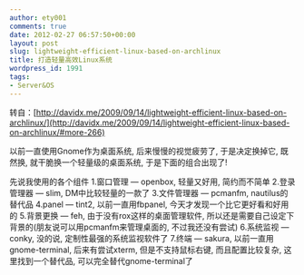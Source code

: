 ```yaml
---
author: ety001
comments: true
date: 2012-02-27 06:57:50+00:00
layout: post
slug: lightweight-efficient-linux-based-on-archlinux
title: 打造轻量高效Linux系统
wordpress_id: 1991
tags:
- Server&OS
---
```


转自：[http://davidx.me/2009/09/14/lightweight-efficient-linux-based-on-archlinux/](http://davidx.me/2009/09/14/lightweight-efficient-linux-based-on-archlinux/#more-266)

以前一直使用Gnome作为桌面系统, 后来慢慢的视觉疲劳了, 于是决定换掉它, 既然换, 就干脆换一个轻量级的桌面系统, 于是下面的组合出现了!

先说我使用的各个组件
1.窗口管理 — openbox, 轻量又好用, 简约而不简单
2.登录管理器 — slim, DM中比较轻量的一款了
3.文件管理器 — pcmanfm, nautilus的替代品
4.panel — tint2, 以前一直用fbpanel, 今天才发现一个比它更好看和好用的
5.背景更换 — feh, 由于没有rox这样的桌面管理软件, 所以还是需要自己设定下背景的(朋友说可以用pcmanfm来管理桌面的, 不过我还没有尝试)
6.系统监视 — conky, 没的说, 定制性最强的系统监视软件了
7.终端 — sakura, 以前一直用gnome-terminal, 后来有尝试xterm, 但是不支持鼠标右键, 而且配置比较复杂, 这里找到一个替代品, 可以完全替代gnome-terminal了

